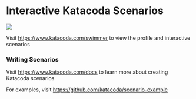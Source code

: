 # Interactive Katacoda Scenarios

[![](http://shields.katacoda.com/katacoda/swimmer/count.svg)](https://www.katacoda.com/swimmer "Get your profile on Katacoda.com")

Visit https://www.katacoda.com/swimmer to view the profile and interactive scenarios

### Writing Scenarios
Visit https://www.katacoda.com/docs to learn more about creating Katacoda scenarios

For examples, visit https://github.com/katacoda/scenario-example
